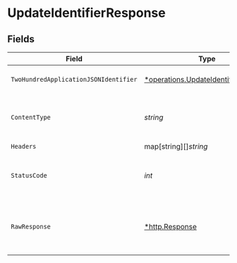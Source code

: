 # UpdateIdentifierResponse


## Fields

| Field                                                                                           | Type                                                                                            | Required                                                                                        | Description                                                                                     |
| ----------------------------------------------------------------------------------------------- | ----------------------------------------------------------------------------------------------- | ----------------------------------------------------------------------------------------------- | ----------------------------------------------------------------------------------------------- |
| `TwoHundredApplicationJSONIdentifier`                                                           | [*operations.UpdateIdentifierIdentifier](../../models/operations/updateidentifieridentifier.md) | :heavy_minus_sign:                                                                              | The user identifier is updated.                                                                 |
| `ContentType`                                                                                   | *string*                                                                                        | :heavy_check_mark:                                                                              | HTTP response content type for this operation                                                   |
| `Headers`                                                                                       | map[string][]*string*                                                                           | :heavy_minus_sign:                                                                              | N/A                                                                                             |
| `StatusCode`                                                                                    | *int*                                                                                           | :heavy_check_mark:                                                                              | HTTP response status code for this operation                                                    |
| `RawResponse`                                                                                   | [*http.Response](https://pkg.go.dev/net/http#Response)                                          | :heavy_minus_sign:                                                                              | Raw HTTP response; suitable for custom response parsing                                         |